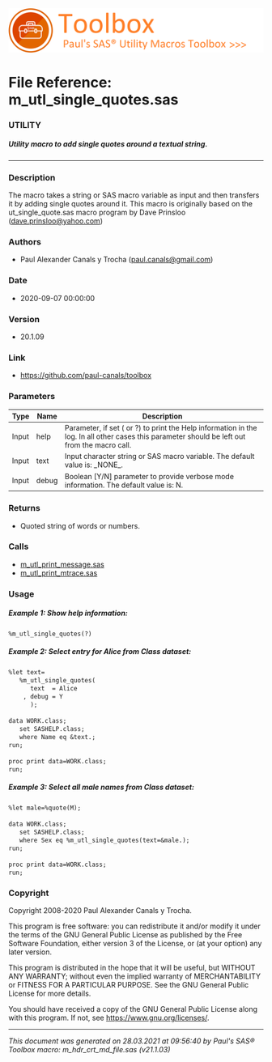 ![../misc/images/doc_banner.png](../misc/images/doc_banner.png)
# 
# File Reference: m_utl_single_quotes.sas

### UTILITY

##### Utility macro to add single quotes around a textual string.

***

### Description
The macro takes a string or SAS macro variable as input and then transfers it by adding single quotes around it. This macro is originally based on the ut_single_quote.sas macro program by Dave Prinsloo (dave.prinsloo@yahoo.com)

### Authors
* Paul Alexander Canals y Trocha (paul.canals@gmail.com)

### Date
* 2020-09-07 00:00:00

### Version
* 20.1.09

### Link
* https://github.com/paul-canals/toolbox

### Parameters
| Type | Name | Description |
| ---- | ---- | ----------- |
| Input | help | Parameter, if set ( or ?) to print the Help information in the log. In all other cases this parameter should be left out from the macro call. |
| Input | text | Input character string or SAS macro variable. The default value is: \_NONE\_. |
| Input | debug | Boolean [Y/N] parameter to provide verbose mode information. The default value is: N. |

### Returns
* Quoted string of words or numbers.

### Calls
* [m_utl_print_message.sas](m_utl_print_message.md)
* [m_utl_print_mtrace.sas](m_utl_print_mtrace.md)

### Usage

##### Example 1: Show help information:
```sas
%m_utl_single_quotes(?)
```

##### Example 2: Select entry for Alice from Class dataset:
```sas
%let text=
   %m_utl_single_quotes(
      text  = Alice
    , debug = Y
      );

data WORK.class;
   set SASHELP.class;
   where Name eq &text.;
run;

proc print data=WORK.class;
run;

```

##### Example 3: Select all male names from Class dataset:
```sas
%let male=%quote(M);

data WORK.class;
   set SASHELP.class;
   where Sex eq %m_utl_single_quotes(text=&male.);
run;

proc print data=WORK.class;
run;

```

### Copyright
Copyright 2008-2020 Paul Alexander Canals y Trocha. 
 
This program is free software: you can redistribute it and/or modify 
it under the terms of the GNU General Public License as published by 
the Free Software Foundation, either version 3 of the License, or 
(at your option) any later version. 
 
This program is distributed in the hope that it will be useful, 
but WITHOUT ANY WARRANTY; without even the implied warranty of 
MERCHANTABILITY or FITNESS FOR A PARTICULAR PURPOSE. See the 
GNU General Public License for more details. 
 
You should have received a copy of the GNU General Public License 
along with this program. If not, see <https://www.gnu.org/licenses/>. 


***
*This document was generated on 28.03.2021 at 09:56:40  by Paul's SAS&reg; Toolbox macro: m_hdr_crt_md_file.sas (v21.1.03)*
